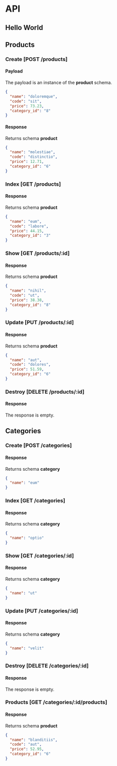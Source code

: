 # API
## Hello World

## Products

### Create [POST /products]

#### Payload

The payload is an instance of the **product** schema.


  ```json
  {
    "name": "doloremque",
    "code": "sit",
    "price": 73.23,
    "category_id": "8"
  }
  ```


#### Response
  Returns schema **product**


  ```json
  {
    "name": "molestiae",
    "code": "distinctio",
    "price": 12.71,
    "category_id": "6"
  }
  ```

### Index [GET /products]


#### Response
  Returns schema **product**


  ```json
  {
    "name": "eum",
    "code": "labore",
    "price": 44.15,
    "category_id": "3"
  }
  ```

### Show [GET /products/:id]


#### Response
  Returns schema **product**


  ```json
  {
    "name": "nihil",
    "code": "ut",
    "price": 38.38,
    "category_id": "8"
  }
  ```

### Update [PUT /products/:id]


#### Response
  Returns schema **product**


  ```json
  {
    "name": "aut",
    "code": "dolores",
    "price": 51.59,
    "category_id": "6"
  }
  ```

### Destroy [DELETE /products/:id]


#### Response
  The response is empty.


## Categories

### Create [POST /categories]


#### Response
  Returns schema **category**


  ```json
  {
    "name": "eum"
  }
  ```

### Index [GET /categories]


#### Response
  Returns schema **category**


  ```json
  {
    "name": "optio"
  }
  ```

### Show [GET /categories/:id]


#### Response
  Returns schema **category**


  ```json
  {
    "name": "ut"
  }
  ```

### Update [PUT /categories/:id]


#### Response
  Returns schema **category**


  ```json
  {
    "name": "velit"
  }
  ```

### Destroy [DELETE /categories/:id]


#### Response
  The response is empty.

### Products [GET /categories/:id/products]


#### Response
  Returns schema **product**


  ```json
  {
    "name": "blanditiis",
    "code": "aut",
    "price": 52.95,
    "category_id": "6"
  }
  ```


